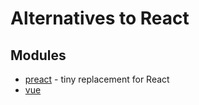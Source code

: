 # Alternatives to React

## Modules

* [preact](https://github.com/developit/preact) - tiny replacement for React
* [vue](https://github.com/vuejs/vue)
